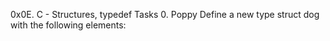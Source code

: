 0x0E. C - Structures, typedef Tasks 0. Poppy Define a new type struct dog with the following elements:
